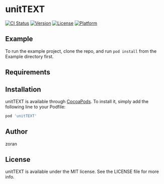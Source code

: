 # unitTEXT

[![CI Status](https://img.shields.io/travis/zoran/unitTEXT.svg?style=flat)](https://travis-ci.org/zoran/unitTEXT)
[![Version](https://img.shields.io/cocoapods/v/unitTEXT.svg?style=flat)](https://cocoapods.org/pods/unitTEXT)
[![License](https://img.shields.io/cocoapods/l/unitTEXT.svg?style=flat)](https://cocoapods.org/pods/unitTEXT)
[![Platform](https://img.shields.io/cocoapods/p/unitTEXT.svg?style=flat)](https://cocoapods.org/pods/unitTEXT)

## Example

To run the example project, clone the repo, and run `pod install` from the Example directory first.

## Requirements

## Installation

unitTEXT is available through [CocoaPods](https://cocoapods.org). To install
it, simply add the following line to your Podfile:

```ruby
pod 'unitTEXT'
```

## Author

zoran

## License

unitTEXT is available under the MIT license. See the LICENSE file for more info.
